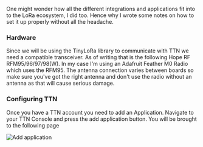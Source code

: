 One might wonder how all the different integrations and applications fit into to the LoRa ecosystem, I did too. Hence why I wrote some notes on how to set it up properly without all the headache.

### Hardware
Since we will be using the TinyLoRa library to communicate with TTN we need a compatible transceiver. As of writing that is the following Hope RF RFM95/96/97/98(W). In my case I'm using an Adafruit Feather M0 Radio which uses the RFM95. The antenna connection varies between boards so make sure you've got the right antenna and don't use the radio without an antenna as that will cause serious damage. 

### Configuring TTN
Once you have a TTN account you need to add an Application. Navigate to your TTN Console and press the add application button. You will be brought to the following page

![Add application](https://github.com/Lukas1337/Lukas1337.github.io/tree/master/assets/images/add-application.png)